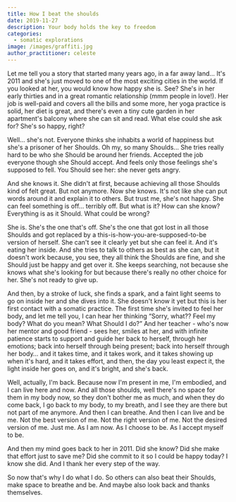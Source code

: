 ```yaml
---
title: How I beat the shoulds
date: 2019-11-27
description: Your body holds the key to freedom
categories:
  - somatic explorations
image: /images/graffiti.jpg
author_practitioner: celeste
---
```


Let me tell you a story that started many years ago, in a far away land... It's 2011 and she's just moved to one of the
most exciting cities in the world. If you looked at her, you would know how happy she is. See? She's in her early
thirties and in a great romantic relationship (mmm people in love!). Her job is well-paid and covers all the bills and
some more, her yoga practice is solid, her diet is great, and there's even a tiny cute garden in her apartment's balcony
where she can sit and read. What else could she ask for? She's so happy, right?

Well… she's not. Everyone thinks she inhabits a world of happiness but she's a prisoner of her Shoulds. Oh my, so many
Shoulds... She tries really hard to be who she Should be around her friends. Accepted the job everyone though she Should
accept. And feels only those feelings she's supposed to fell. You Should see her: she never gets angry.

And she knows it. She didn't at first, because achieving all those Shoulds kind of felt great. But not anymore. Now she
knows. It's not like she can put words around it and explain it to others. But trust me, she's not happy. She can feel
something is off… terribly off. But what is it? How can she know? Everything is as it Should. What could be wrong?

She is. She's the one that's off. She's the one that got lost in all those Shoulds and got replaced by a
this-is-how-you-are-supposed-to-be version of herself. She can't see it clearly yet but she can feel it. And it's eating
her inside. And she tries to talk to others as best as she can, but it doesn't work because, you see, they all think the
Shoulds are fine, and she Should just be happy and get over it. She keeps searching, not because she knows what she's
looking for but because there's really no other choice for her. She's not ready to give up. 

And then, by a stroke of luck, she finds a spark, and a faint light seems to go on inside her and she dives into it.
She doesn't know it yet but this is her first contact with a somatic practice. The first time she's invited to feel her
body, and let me tell you, I can hear her thinking “Sorry, what?? Feel my body? What do you mean? What Should I do?” And
her teacher - who's now her mentor and good friend - sees her, smiles at her, and with infinite patience starts to
support and guide her back to herself, through her emotions; back into herself through being present; back into herself
through her body… and it takes time, and it takes work, and it takes showing up when it's hard, and it takes effort, and
then, the day you least expect it, the light inside her goes on, and it's bright, and she's back. 

Well, actually, I'm back. Because now I'm present in me, I'm embodied, and I can live here and now. And all those
shoulds, well there's no space for them in my body now, so they don't bother me as much, and when they do come back, I
go back to my body, to my breath, and I see they are there but not part of me anymore. And then I can breathe. And then
I can live and be me. Not the best version of me. Not the right version of me. Not the desired version of me. Just me.
As I am now. As I choose to be. As I accept myself to be.

And then my mind goes back to her in 2011. Did she know? Did she make that effort just to save me? Did she commit to it
so I could be happy today? I know she did. And I thank her every step of the way.

So now that's why I do what I do. So others can also beat their Shoulds, make space to breathe and be. And maybe also
look back and thanks themselves.
